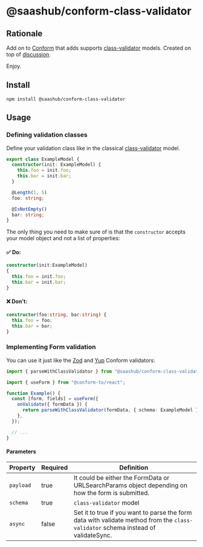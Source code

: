 # @saashub/conform-class-validator

## Rationale

Add on to [Conform](https://github.com/edmundhung/conform) that adds
supports [class-validator](https://github.com/typestack/class-validator) models. Created on top
of [discussion](https://github.com/edmundhung/conform/pull/736).

Enjoy.

## Install

    npm install @saashub/conform-class-validator

## Usage

### Defining validation classes

Define your validation class like in the classical [class-validator](https://github.com/typestack/class-validator)
model.

```ts
export class ExampleModel {
  constructor(init: ExampleModel) {
    this.foo = init.foo;
    this.bar = init.bar;
  }

  @Length(1, 5)
  foo: string;

  @IsNotEmpty()
  bar: string;
}
```

The only thing you need to make sure of is that the `constructor` accepts your model object and not a list of
properties:

#### ✅ Do:

```ts
constructor(init:ExampleModel)
{
  this.foo = init.foo;
  this.bar = init.bar;
}
```

#### ❌ Don't:

```ts
constructor(foo:string, bar:string) {
  this.foo = foo;
  this.bar = bar;
}
```

### Implementing Form validation

You can use it just like the [Zod](https://conform.guide/api/zod/parseWithZod)
and [Yup](https://conform.guide/api/yup/parseWithYup) Conform validators:

```ts
import { parseWithClassValidator } from "@saashub/conform-class-validator";

import { useForm } from "@conform-to/react";

function Example() {
  const [form, fields] = useForm({
    onValidate({ formData }) {
      return parseWithClassValidator(formData, { schema: ExampleModel });
    },
  });

  // ...
}
```

#### Parameters

| Property  | Required | Definition                                                                                                                        |
| --------- | -------- | --------------------------------------------------------------------------------------------------------------------------------- |
| `payload` | true     | It could be either the FormData or URLSearchParams object depending on how the form is submitted.                                 |
| `schema`  | true     | `class-validator` model                                                                                                           |
| `async`   | false    | Set it to true if you want to parse the form data with validate method from the `class-validator` schema instead of validateSync. |
